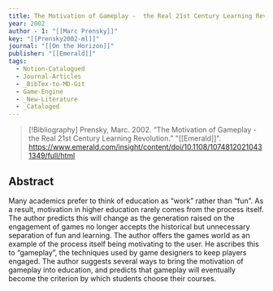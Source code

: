 ```yaml
---
title: The Motivation of Gameplay -  the Real 21st Century Learning Revolution
year: 2002
author - 1: "[[Marc Prensky]]"
key: "[[Prensky2002-ml]]"
journal: "[[On the Horizon]]"
publisher: "[[Emerald]]"
tags:
  - Notion-Catalogued
  - Journal-Articles
  - _BibTex-to-MD-Git
  - Game-Engine
  - _New-Literature
  - _Cataloged
---
```


> [!Bibliography]
> Prensky, Marc. 2002. “The Motivation of Gameplay -  the Real 21st Century Learning Revolution.” "[[Emerald]]". https://www.emerald.com/insight/content/doi/10.1108/10748120210431349/full/html

## Abstract
Many academics prefer to think of education as “work” rather than “fun”. As a result, motivation in higher education rarely comes from the process itself. The author predicts this will change as the generation raised on the engagement of games no longer accepts the historical but unnecessary separation of fun and learning. The author offers the games world as an example of the process itself being motivating to the user. He ascribes this to “gameplay”, the techniques used by game designers to keep players engaged. The author suggests several ways to bring the motivation of gameplay into education, and predicts that gameplay will eventually become the criterion by which students choose their courses.